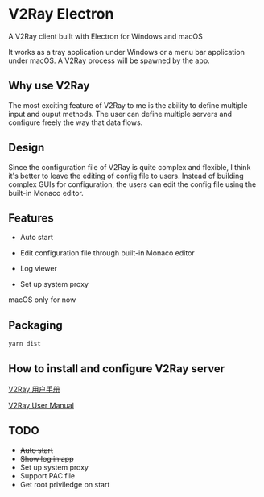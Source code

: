 # V2Ray Electron

A V2Ray client built with Electron for Windows and macOS

It works as a tray application under Windows or a menu bar application under macOS.
A V2Ray process will be spawned by the app.

## Why use V2Ray

The most exciting feature of V2Ray to me is the ability to define multiple input and ouput methods. The user can define multiple servers and configure freely the way that data flows.

## Design

Since the configuration file of V2Ray is quite complex and flexible, I think it's better to leave the editing of config file to users. Instead of building complex GUIs for configuration, the users can edit the config file using the built-in Monaco editor.

## Features

- Auto start

- Edit configuration file through built-in Monaco editor

- Log viewer

- Set up system proxy

macOS only for now

## Packaging

```bash
yarn dist
```

## How to install and configure V2Ray server

[V2Ray 用户手册](https://www.v2ray.com/)

[V2Ray User Manual](https://www.v2ray.com/en/)

## TODO

- ~~Auto start~~
- ~~Show log in app~~
- Set up system proxy
- Support PAC file
- Get root priviledge on start